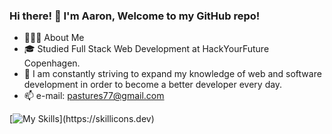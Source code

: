 ### Hi there! 👋 I'm Aaron, Welcome to my GitHub repo!

- 👨🏻‍💻  About Me
- 🎓  Studied Full Stack Web Development at HackYourFuture Copenhagen.
- 🌱  I am constantly striving to expand my knowledge of web and software development in order to become a better developer every day.
- 📫  e-mail: pastures77@gmail.com


<!--
**SpartanDeBoss/SpartanDeBoss** is a ✨ _special_ ✨ repository because its `README.md` (this file) appears on your GitHub profile.

Here are some ideas to get you started:

- 🔭 I’m currently working on ...
- 🌱 I’m currently learning ...
- 👯 I’m looking to collaborate on ...
- 🤔 I’m looking for help with ...
- 💬 Ask me about ...
- 📫 How to reach me: ...
- 😄 Pronouns: ...
- ⚡ Fun fact: ...
-->




[![My Skills](https://skillicons.dev/icons?i=js,html,css,react,postman,mysql,netlify,tailwind,nodejs,mongodb,ts,vscode,)](https://skillicons.dev)
